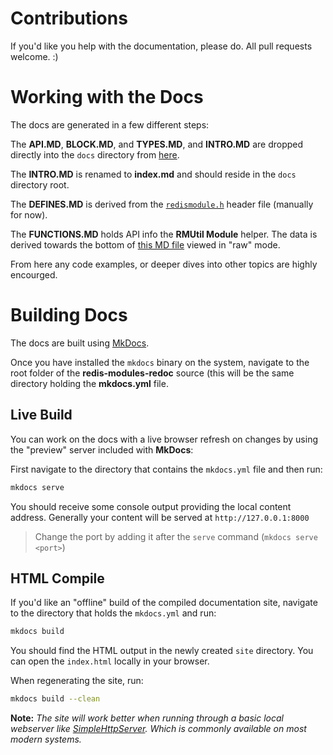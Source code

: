 # Contributions

If you'd like you help with the documentation, please do. All pull requests welcome. :)

# Working with the Docs

The docs are generated in a few different steps:

The __API.MD__, __BLOCK.MD__, and __TYPES.MD__, and __INTRO.MD__ are dropped directly into the `docs` directory from [here](https://github.com/antirez/redis/tree/unstable/src/modules).

The __INTRO.MD__ is renamed to __index.md__ and should reside in the `docs` directory root.

The __DEFINES.MD__ is derived from the [`redismodule.h`](https://github.com/antirez/redis/blob/unstable/src/redismodule.h) header file (manually for now).

The __FUNCTIONS.MD__ holds API info the __RMUtil Module__ helper. The data is derived towards the bottom of [this MD file](https://github.com/RedisLabs/RedisModulesSDK/blob/master/FUNCTIONS.md) viewed in "raw" mode.

From here any code examples, or deeper dives into other topics are highly encourged.

# Building Docs

The docs are built using [MkDocs](http://www.mkdocs.org).

Once you have installed the `mkdocs` binary on the system, navigate to the root folder of the __redis-modules-redoc__ source (this will be the same directory holding the __mkdocs.yml__ file.

## Live Build

You can work on the docs with a live browser refresh on changes by using the "preview" server included with __MkDocs__:

First navigate to the directory that contains the `mkdocs.yml` file and then run:

```bash
mkdocs serve
```

You should receive some console output providing the local content address. Generally your content will be served at `http://127.0.0.1:8000`

> Change the port by adding it after the `serve` command (`mkdocs serve <port>`)

## HTML Compile

If you'd like an "offline" build of the compiled documentation site, navigate to the directory that holds the `mkdocs.yml` and run:

```bash
mkdocs build
```

You should find the HTML output in the newly created `site` directory. You can open the `index.html` locally in your browser.

When regenerating the site, run:

```bash
mkdocs build --clean
```

__Note:__ _The site will work better when running through a basic local webserver like [SimpleHttpServer](http://www.linuxjournal.com/content/tech-tip-really-simple-http-server-python). Which is commonly available on most modern systems._